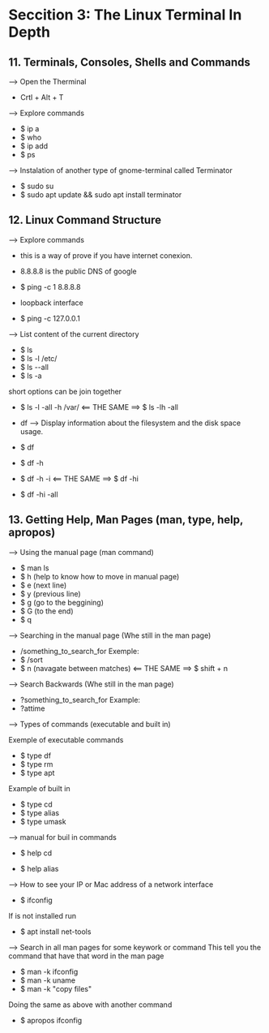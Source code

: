 # Seccition 3: The Linux Terminal In Depth

## 11. Terminals, Consoles, Shells and Commands

--> Open the Therminal

- Crtl + Alt + T

--> Explore commands

- $ ip a
- $ who
- $ ip add
- $ ps

 
--> Instalation of another type of gnome-terminal called Terminator
- $ sudo su
- $ sudo apt update && sudo apt install terminator

## 12. Linux Command Structure

--> Explore commands

- this is a way of prove if you have internet conexion.
- 8.8.8.8 is the public DNS of google

- $ ping -c 1 8.8.8.8

- loopback interface
- $ ping -c 127.0.0.1

--> List content of the current directory
- $ ls 
- $ ls -l /etc/
- $ ls --all
- $ ls -a

short options can be join together 

- $ ls -l -all -h /var/ <== THE SAME ==> $ ls -lh -all

- df --> Display information about the filesystem and the disk space usage.

- $ df
- $ df -h
- $ df -h -i <== THE SAME ==> $ df -hi
- $ df -hi -all

## 13. Getting Help, Man Pages (man, type, help, apropos)

--> Using the manual page (man command)
- $ man ls
- $ h (help to know how to move in manual page)
- $ e (next line)
- $ y (previous line)
- $ g (go to the beggining)
- $ G (to the end)
- $ q

--> Searching in the manual page (Whe still in the man page)

- /something_to_search_for
Exemple:
- $ /sort
- $ n (navagate between matches) <== THE SAME ==> $ shift + n

--> Search Backwards (Whe still in the man page)

- ?something_to_search_for 
Example:
- ?attime

--> Types of commands (executable and built in)

Exemple of executable commands
- $ type df
- $ type rm
- $ type apt

Example of built in
- $ type cd
- $ type alias
- $ type umask

--> manual for buil in commands
- $ help cd

- $ help alias

--> How to see your IP or Mac address of a network interface

- $ ifconfig

If is not installed run
- $ apt install net-tools

--> Search in all man pages for some keywork or command
This tell you the command that have that word in the man page
- $ man -k ifconfig
- $ man -k uname
- $ man -k "copy files"

Doing the same as above with another command
- $ apropos ifconfig


